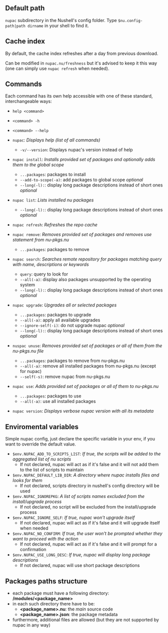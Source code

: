 ## Default path
`nupac` subdirectory in the Nushell's config folder. Type `$nu.config-path|path dirname` in your shell to find it.

## Cache index
By default, the cache index refreshes after a day from previous download.

Can be modified in `nupac.nu/freshness` but it's advised to keep it this way (one can simply use `nupac refresh` when needed).

## Commands
Each command has its own help accessible with one of these standard, interchangeable ways:
- `help <command>`
- `<command> -h`
- `<command> --help`

- `nupac`: *Displays help (list of all commands)*
  - `-v/--version`: Displays nupac's version instead of help
- `nupac install`: *Installs provided set of packages and optionally adds them to the global scope*
  - `...packages`: packages to install
  - `--add-to-scope(-a)`: add packages to global scope *optional*
  - `--long(-l):`: display long package descriptions instead of short ones *optional*

- `nupac list`: *Lists installed nu packages*
  - `--long(-l):`: display long package descriptions instead of short ones *optional*

- `nupac refresh`: *Refreshes the repo cache*

- `nupac remove`: *Removes provided set of packages and removes use statement from nu-pkgs.nu*
  - `...packages`: packages to remove

- `nupac search`: *Searches remote repository for packages matching query with name, descriptions or keywords*
  - `query`: query to look for
  - `--all(-a)`: display also packages unsupported by the operating system
  - `--long(-l):`: display long package descriptions instead of short ones *optional*

- `nupac upgrade`: *Upgrades all or selected packages*
  - `...packages`: packages to upgrade
  - `--all(-a)`: apply all available upgrades
  - `--ignore-self(-i)`: do not upgrade nupac *optional*
  - `--long(-l):`: display long package descriptions instead of short ones *optional*

- `nuspac unuse`: *Removes provided set of packages or all of them from the nu-pkgs.nu file*
  - `...packages`: packages to remove from nu-pkgs.nu
  - `--all(-a)`: remove all installed packages from nu-pkgs.nu (except for nupac)
  - `--self(-s)`: remove nupac from nu-pkgs.nu

- `nupac use`: *Adds provided set of packages or all of them to nu-pkgs.nu*
  - `...packages`: packages to use
  -  `--all(-a)`: use all installed packages

- `nupac version`: *Displays verbose nupac version with all its metadata*

## Enviromental variables
Simple nupac config, just declare the specific variable in your env, if you want to override the default value.

- `$env.NUPAC_ADD_TO_SCRIPTS_LIST`: *If true, the scripts will be added to the aggregated list of nu scripts*
  - If not declared, nupac will act as if it's false and it will not add them to the list of scripts to maintain
- `$env.NUPAC_DEFAULT_LIB_DIR`: *A directory where nupac installs files and looks for them*
  - If not declared, scripts directory in nushell's config directory will be used
- `$env.NUPAC_IGNOREPKG`: *A list of scripts names excluded from the install/upgrade process*
  - If not declared, no script will be excluded from the install/upgrade process
- `$env.NUPAC_IGNORE_SELF`: *If true, nupac won't upgrade itself*
  - If not declared, nupac will act as if it's false and it will upgrade itself when needed
- `$env.NUPAC_NO_CONFIRM`: *If true, the user won't be prompted whether they want to proceed with the action*
  - If not declared, nupac will act as if it's false and it will prompt for a confirmation
- `$env.NUPAC_USE_LONG_DESC`: *If true, nupac will display long package descriptions*
  - If not declared, nupac will use short package descriptions

## Packages paths structure

- each package must have a following directory: **/modules/<package_name>**
- in each such directory there have to be:
  - **<package_name>.nu**: the *main* source code
  - **<package_name>.json**: the package metadata
- furthermore, additional files are allowed (but they are not supported by nupac in any way)
